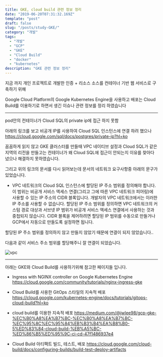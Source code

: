 ```yaml
---
title: GKE, cloud build 관련 정보 정리
date: "2019-06-20T07:31:32.169Z"
template: "post"
draft: false
slug: "/posts/study-GKE/"
category: "개발"
tags:
  - "개발"
  - "GCP"
  - "GKE"
  - "Cloud Build"
  - "docker"
  - "kubernetes"
description: "GKE 관련 정보 정리"
---
```


지금 까지 개인 프로젝트로 개발한 인증 + 리소스 소스를 컨테이너 기반 웹 서비스로 구축하기 위해

Google Cloud Platform의 Google Kubernetes Engine을 사용하고 배포는 Cloud Build를 이용하기로 하면서 생긴 이슈나 관련 정보를 정리 하였습니다


---
pod안의 컨테이너가 Cloud SQL의 private ip에 접근 하지 못함

아래의 링크를 보고 비공개 IP를 사용하여 Cloud SQL 인스턴스에 연결 하려 했으나
https://cloud.google.com/sql/docs/postgres/private-ip?hl=ko

꼼꼼하게 읽지 않고 GKE 클러스터를 만들때 VPC 네이티브 설정과 Cloud SQL가 같은지역의 리전을 만들고는 
컨테이너가 왜 Cloud SQL에 접근이 안되는지 이유를 찾아다녔으나 해결하지 못하였습니다.

그리고 위의 링크의 문서를 다시 읽어보는데 문서의 네트워크 요구사항중 아래의 문구가 있었습니다.

- VPC 네트워크의 Cloud SQL 인스턴스에 할당된 IP 주소 범위를 정의해야 합니다. 이 범위는 비공개 서비스 액세스 연결(그리고 그에 따른 VPC 네트워크 피어링)에 사용할 수 있는 IP 주소의 CIDR 블록입니다. 개발자의 VPC 네트워크에서는 이러한 IP 주소를 사용할 수 없습니다. 할당된 IP 주소 범위를 정의하면 VPC 네트워크의 커스텀 경로 대상과 서브넷 IP 범위가 비공개 서비스 액세스 연결에서 사용하는 것과 중첩되지 않습니다. CIDR 블록을 제어하려면 할당된 IP 범위를 수동으로 만들거나 GCP에서 자동으로 만들도록 설정하면 됩니다.


할당된 IP 주소 범위를 정의하지 않고 만들지 않았기 때문에 연결이 되지 않았습니다..

다음과 같이 서비스 주소 범위를 할당해주니 잘 연결이 되었습니다.

![vpc](/media/vpc.PNG)

 ---

 아래는 GKE와 Cloud Build를 사용하기위해 참고한 페이지들 입니다.
- Ingress with NGINX controller on Google Kubernetes Engine
https://cloud.google.com/community/tutorials/nginx-ingress-gke

- Cloud Build를 사용한 GitOps 스타일의 지속적 배포
https://cloud.google.com/kubernetes-engine/docs/tutorials/gitops-cloud-build?hl=ko

- cloud build를 이용한 지속적 배포
https://medium.com/@jwlee98/gcp-gke-%EC%B0%A8%EA%B7%BC-%EC%B0%A8%EA%B7%BC-%EC%95%8C%EC%95%84%EB%B3%B4%EA%B8%B0-5%ED%83%84-cloud-build-%EB%A5%BC-%ED%86%B5%ED%95%9C-ci-cd-47f1486937e4

- Cloud Build 아티팩트 빌드, 테스트, 배포
https://cloud.google.com/cloud-build/docs/configuring-builds/build-test-deploy-artifacts
